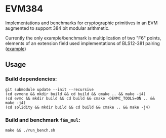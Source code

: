 # EVM384

Implementations and benchmarks for cryptographic primitives in an EVM augmented to support 384 bit modular arithmetic.

Currently the only example/benchmark is multiplication of two "F6" points, elements of an extension field used implementations of BLS12-381 pairing ([example](https://github.com/iden3/wasmsnark/tree/master/src/bls12381))

## Usage

### Build dependencies:
```
git submodule update --init --recursive
(cd evmone && mkdir build && cd build && cmake .. && make -j4)
(cd evmc && mkdir build && cd build && cmake -DEVMC_TOOLS=ON .. && make -j4)
(cd solidity && mkdir build && cd build && cmake .. && make -j4)
```

### Build and benchmark `f6m_mul`:
`make && ./run_bench.sh`
